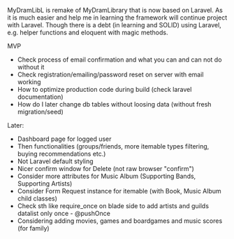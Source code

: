MyDramLibL is remake of MyDramLibrary that is now based on Laravel.
As it is much easier and help me in learning the framework will continue project with Laravel.
Though there is a debt (in learning and SOLID) using Laravel, e.g. helper functions and eloquent with magic methods.

MVP
- Check process of email confirmation and what you can and can not do without it
- Check registration/emailing/password reset on server with email working
- How to optimize production code during build (check laravel documentation)
- How do I later change db tables without loosing data (without fresh migration/seed)

Later:
- Dashboard page for logged user
- Then functionalities (groups/friends, more itemable types filtering, buying recommendations etc.)
- Not Laravel default styling
- Nicer confirm window for Delete (not raw browser "confirm")
- Consider more attributes for Music Album (Supporting Bands, Supporting Artists)
- Consider Form Request instance for itemable (with Book, Music Album child classes)
- Check sth like require_once on blade side to add artists and guilds datalist only once - @pushOnce
- Considering adding movies, games and boardgames and music scores (for family)
